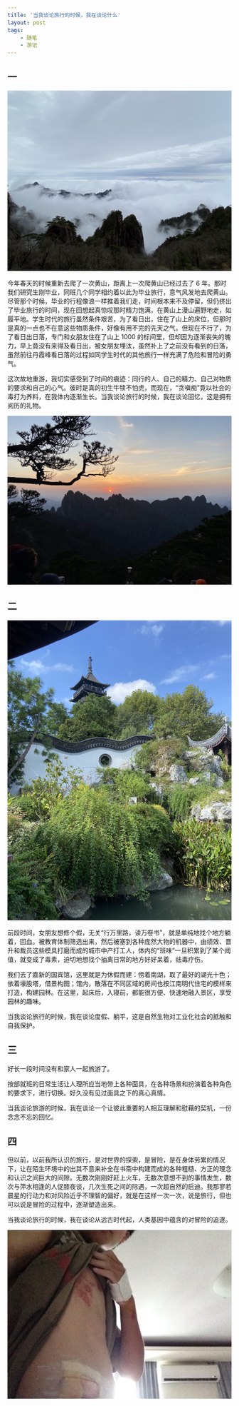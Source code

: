 ```yaml
---
title: '当我谈论旅行的时候，我在谈论什么'
layout: post
tags:
    - 随笔
    - 游记
---
```


## 一

![黄山云海](/media/files/2024/11/29/huangshan.jpg)

今年春天的时候重新去爬了一次黄山，距离上一次爬黄山已经过去了 6 年。那时我们研究生刚毕业，同班几个同学相约着以此为毕业旅行，意气风发地去爬黄山。尽管那个时候，毕业的行程像浪一样推着我们走，时间根本来不及停留，但仍挤出了毕业旅行的时间，现在回想起真惊叹那时精力饱满，在黄山上漫山遍野地走，如履平地。学生时代的旅行虽然条件艰苦，为了看日出，住在了山上的床位，但那时是真的一点也不在意这些物质条件，好像有用不完的先天之气。但现在不行了，为了看日出日落，专门和女朋友住在了山上 1000 的标间里，但却因为逐渐丧失的魄力，早上竟没有来得及看日出，被女朋友埋汰，虽然补上了之前没有看到的日落，虽然前往丹霞峰看日落的过程如同学生时代的其他旅行一样充满了危险和冒险的勇气。

这次故地重游，我切实感受到了时间的痕迹：同行的人、自己的精力、自己对物质的要求和自己的心气。彼时是真的初生牛犊不怕虎，而现在，“贪嗔痴”竟以社会的毒打为养料，在我体内逐渐生长。当我谈论旅行的时候，我在谈论回忆，这是拥有阅历的礼物。

![黄山日落](/media/files/2024/11/29/huangshan2.jpg)

## 二

![南湖宾馆](/media/files/2024/11/29/jiaxing.jpg)

前段时间，女朋友想修个假，无关“行万里路，读万卷书”，就是单纯地找个地方躺着，回血。被教育体制筛选出来，然后被塞到各种庞然大物的机器中，由绩效、晋升和裁员这些模具打磨而成的城市中产打工人，体内的“班味”一旦积累到了某个阈值，就变成了毒素，迫切地想找个抽离日常的地方好好呆着，祛毒疗伤。

我们去了嘉新的国宾馆，这里就是为休假而建：傍着南湖，取了最好的湖光十色；依着壕股塔，借景构图；馆内，散落在不同区域的房间也按江南明代住宅的模样来打造，构建园林。在这里，起床后，入寝前，都能很方便、快速地融入景区，享受园林的趣味。

当我谈论旅行的时候，我在谈论度假、躺平，这是自然生物对工业化社会的抵触和自我保护。

## 三
好长一段时间没有和家人一起旅游了。

按部就班的日常生活让人理所应当地带上各种面具，在各种场景和扮演着各种角色的要求下，进行切换。好久没有见过面具之下的真心真情。

当我谈论旅游的时候，我在谈论一个让彼此重要的人相互理解和慰藉的契机，一份念念不忘的回忆。

## 四
但以前，以前我所认识的旅行，是对世界的探索，是冒险，是在身体劳累的情况下，让在陌生环境中的出其不意来补全在书斋中构建而成的各种粗糙、方正的理念和认识之间巨大的间隙。无数次刚刚好赶上火车，无数次意想不到的事情发生，数次与萍水相逢的人促膝夜谈，几次生死之间的际遇，一次超自然的启迪。我那寥若晨星的行动力和对风险近乎不理智的偏好，就是在这样一次一次，说是旅行，但也可以说是冒险的过程中，逐渐塑造出来。

当我谈论旅行的时候，我在谈论从远古时代起，人类基因中蕴含的对冒险的追逐。

![受伤](/media/files/2024/11/29/injured.jpg)

